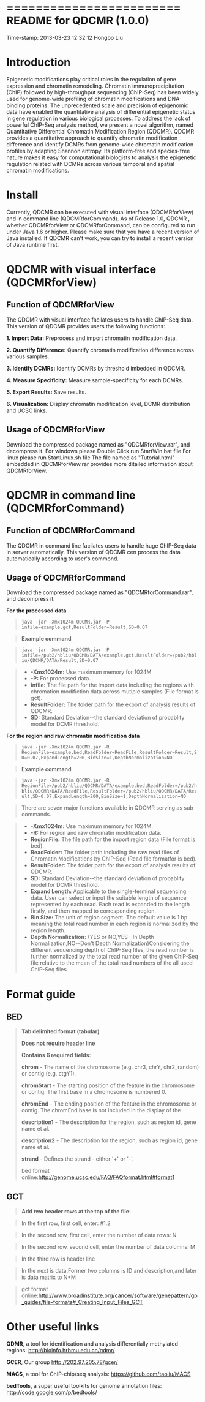 ========================
README for QDCMR (1.0.0)
========================
Time-stamp: 2013-03-23 12:32:12 Hongbo Liu


Introduction
============
Epigenetic modifications play critical roles in the regulation of gene expression and chromatin remodeling.
Chromatin immunoprecipitation (ChIP) followed by high-throughput sequencing (ChIP-Seq) has been widely used for genome-wide profiling of chromatin modifications and DNA-binding proteins.
The unprecedented scale and precision of epigenomic data have enabled the quantitative analysis of differential epigenetic status in gene regulation in various biological processes.
To address the lack of powerful ChIP-Seq analysis method, we present a novel algorithm, named Quantitative Differential Chromatin Modification Region (QDCMR). 
QDCMR provides a quantitative approach to quantify chromatin modification difference and identify DCMRs from genome-wide chromatin modification profiles by adapting Shannon entropy. Its platform-free and species-free nature makes it easy for computational biologists to analysis the epigenetic regulation related with DCMRs across various temporal and spatial chromatin modifications. 

Install
=======
Currently, QDCMR can be executed with visual interface (QDCMRforView) and in command line (QDCMRforCommand). 
As of Release 1.0, QDCMR , whether QDCMRforView or QDCMRforCommand, can be configured to run under Java 1.6 or higher. Please make sure that you have a recent version of Java installed. If QDCMR can't work, you can try to install a recent version of Java runtime first.

QDCMR with visual interface (QDCMRforView)
==========================================

Function of QDCMRforView
------------------------

The QDCMR with visual interface facilates users to handle ChIP-Seq data. This version of QDCMR provides users the following functions: 

__1.  Import Data:__	Preprocess and import chromatin modification data.

__2.  Quantify Difference:__	Quantify chromatin modification difference across various samples.

__3.  Identify DCMRs:__	Identify DCMRs by threshold imbedded in QDCMR.

__4.  Measure Specificity:__	Measure sample-specificity for each DCMRs.

__5.  Export Results:__	Save results.

__6.  Visualization:__	Display chromatin modification level, DCMR distribution and UCSC links.

Usage of QDCMRforView
---------------------

Download the compressed package named as "QDCMRforView.rar", and decompress it. 
For windows please Double Click run StartWin.bat file
For linux please run StartLinux.sh file
The file named as "Tutorial.html" embedded in QDCMRforView.rar provides more ditailed information about QDCMRforView.



QDCMR in command line (QDCMRforCommand)
=======================================
Function of QDCMRforCommand
---------------------------

The QDCMR in command line facilates users to handle huge ChIP-Seq data in server automatically. This version of QDCMR cen  process the data automatically according to user's commond. 

Usage of QDCMRforCommand
------------------------

Download the compressed package named as "QDCMRforCommand.rar", and decompress it.

__For the processed data__


>``java -jar -Xmx1024m QDCMR.jar -P infile=example.gct,ResultFolder=Result,SD=0.07``

>__Example command__

>``java -jar -Xmx1024m QDCMR.jar -P infile=/pub2/hbliu/QDCMR/DATA/example.gct,ResultFolder=/pub2/hbliu/QDCMR/DATA/Result,SD=0.07``

>*   __-Xmx1024m:__     Use maximum memory for 1024M.
>*   __-P:__            For processed data.
>*   __infile:__        The file path for the import data including the regions with chromation modifiction data across mutiple samples (File format is gct).
>*   __ResultFolder:__  The folder path for the export of analysis results of QDCMR.
>*   __SD:__            Standard Deviation--the standard deviation of probablity model for DCMR threshold.


__For the region and raw chromatin modification data__

>``java -jar -Xmx1024m QDCMR.jar -R RegionFile=example.bed,ReadFolder=ReadFile,ResultFolder=Result,SD=0.07,ExpandLength=200,BinSize=1,DepthNormalization=NO``

>__Example command__

>``java -jar -Xmx1024m QDCMR.jar -R RegionFile=/pub2/hbliu/QDCMR/DATA/example.bed,ReadFolder=/pub2/hbliu/QDCMR/DATA/ReadFile,ResultFolder=/pub2/hbliu/QDCMR/DATA/Result,SD=0.07,ExpandLength=200,BinSize=1,DepthNormalization=NO``

>There are seven major functions available in QDCMR serving as sub-commands.

>*   __-Xmx1024m:__ Use maximum memory for 1024M.
>*   __-R:__ For region and raw chromatin modification data.
>*   __RegionFile:__ The file path for the import region data (File format is bed).
>*   __ReadFolder:__ The folder path including the raw read files of Chromatin Modifications by ChIP-Seq (Read file formatfor is bed).
>*   __ResultFolder:__ The folder path for the export of analysis results of QDCMR.
>*   __SD:__ Standard Deviation--the standard deviation of probablity model for DCMR threshold.
>*   __Expand Length:__ Applicable to the single-terminal sequencing data. User can select or input the suitable length of sequence represented by each read. Each read is expanded to the length firstly, and then mapped to corresponding region.
>*   __Bin Size:__ The unit of region segment. The default value is 1 bp meaning the total read number in each region is normalized by the region length.
>*   __Depth Normalization:__ (YES or NO,YES--In Depth Normalization,NO--Don't Depth Normalization)Considering the different sequencing depth of ChIP-Seq files, the read number is further normalized by the total read number of the given ChiP-Seq file relative to the mean of the total read numbers of the all used ChiP-Seq files.


Format guide
============

BED
---

>__Tab delimited format (tabular)__
>
>__Does not require header line__
>
>__Contains 6 required fields:__
>
>__chrom__ - The name of the chromosome (e.g. chr3, chrY, chr2_random) or contig (e.g. ctgY1).
>
>__chromStart__ - The starting position of the feature in the chromosome or contig. The first base in a chromosome is numbered 0.
>
>__chromEnd__ - The ending position of the feature in the chromosome or contig. The chromEnd base is not included in the display of the
>
>__description1__ - The description for the region, such as region id, gene name et al.
>
>__description2__ - The description for the region, such as region id, gene name et al.
>
>__strand__ - Defines the strand - either '+' or '-'.
>
>bed format online:http://genome.ucsc.edu/FAQ/FAQformat.html#format1


GCT
---

>__Add two header rows at the top of the file:__ 

>In the first row, first cell, enter: #1.2

>In the second row, first cell, enter the number of data rows: N

>In the second row, second cell, enter the number of data columns: M

>In the third row is header line

>In the next is data,Former two columns is ID and description,and later is data matrix to N*M

>gct format online:http://www.broadinstitute.org/cancer/software/genepattern/gp_guides/file-formats#_Creating_Input_Files_GCT


Other useful links
==================
__QDMR__, a tool for identification and analysis differentially methylated regions: http://bioinfo.hrbmu.edu.cn/qdmr/

__GCER__, Our group http://202.97.205.78/gcer/

__MACS__, a tool for ChIP-chip/seq analysis: https://github.com/taoliu/MACS

__bedTools__, a super useful toolkits for genome annotation files: http://code.google.com/p/bedtools/


				        
